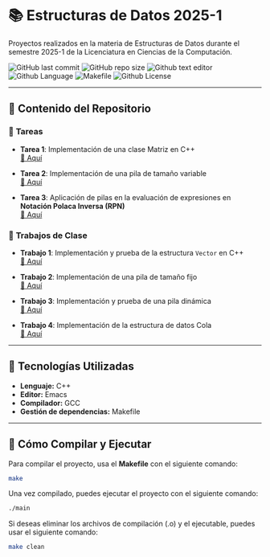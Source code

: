 # 📚 Estructuras de Datos 2025-1
Proyectos realizados en la materia de Estructuras de Datos durante el semestre 2025-1 de la Licenciatura en Ciencias de la Computación.

![GitHub last commit](https://img.shields.io/github/last-commit/ComputerChemistry/Estructuras-de-Datos-2025-1?style=for-the-badge&color=b4befe) 
![GitHub repo size](https://img.shields.io/github/repo-size/ComputerChemistry/Estructuras-de-Datos-2025-1?style=for-the-badge&color=cba6f7) 
![Github text editor](https://img.shields.io/badge/Emacs-%237F5AB6.svg?&style=for-the-badge&logo=gnu-emacs&logoColor=white) 
![Github Language](https://img.shields.io/badge/C%2B%2B-00599C?style=for-the-badge&logo=c%2B%2B&logoColor=white) 
![Makefile](https://img.shields.io/badge/Build-Makefile-89b4fa?style=for-the-badge&logo=gnu&logoColor=white) 
![Github License](https://img.shields.io/badge/MIT-green?style=for-the-badge)

---
## 📂 Contenido del Repositorio  

### 🔹 **Tareas**

- **Tarea 1**: Implementación de una clase Matriz en C++  
  [🔗 Aquí](https://github.com/ComputerChemistry/Estructuras-de-Datos-2025-1/tree/main/Tareas/Tarea01/Tarea01Matriz)

- **Tarea 2**: Implementación de una pila de tamaño variable  
  [🔗 Aquí](https://github.com/ComputerChemistry/Estructuras-de-Datos-2025-1/tree/main/Tareas/Tarea02/Tarea02PilaTamVar)

- **Tarea 3**: Aplicación de pilas en la evaluación de expresiones en **Notación Polaca Inversa (RPN)**  
  [🔗 Aquí](https://github.com/ComputerChemistry/Estructuras-de-Datos-2025-1/tree/main/Tareas/Tarea03/Tarea03AplicaciondePila)

### 🏫 **Trabajos de Clase**

- **Trabajo 1**: Implementación y prueba de la estructura `Vector` en C++  
  [🔗 Aquí](https://github.com/ComputerChemistry/Estructuras-de-Datos-2025-1/tree/main/Clases/PruebaVector)

- **Trabajo 2**: Implementación de una pila de tamaño fijo  
  [🔗 Aquí](https://github.com/ComputerChemistry/Estructuras-de-Datos-2025-1/tree/main/Clases/PilaTamFijo)

- **Trabajo 3**: Implementación y prueba de una pila dinámica  
  [🔗 Aquí](https://github.com/ComputerChemistry/Estructuras-de-Datos-2025-1/tree/main/Clases/PruebaPilaDinamica)

- **Trabajo 4**: Implementación de la estructura de datos Cola  
  [🔗 Aquí](https://github.com/ComputerChemistry/Estructuras-de-Datos-2025-1/tree/main/Clases/PruebaCola)

---
## 🚀 Tecnologías Utilizadas  

- **Lenguaje:** C++  
- **Editor:** Emacs  
- **Compilador:** GCC  
- **Gestión de dependencias:** Makefile  

---
## 🔨 Cómo Compilar y Ejecutar

Para compilar el proyecto, usa el **Makefile** con el siguiente comando:

```bash
make
```
Una vez compilado, puedes ejecutar el proyecto con el siguiente comando:

```bash
./main
```

Si deseas eliminar los archivos de compilación (.o) y el ejecutable, puedes usar el siguiente comando:
```bash
make clean
```

